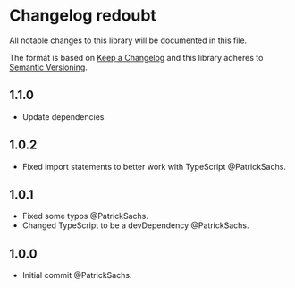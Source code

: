 # Changelog redoubt

All notable changes to this library will be documented in this file.

The format is based on [Keep a Changelog](http://keepachangelog.com/en/1.0.0/) and this library adheres to [Semantic Versioning](http://semver.org/spec/v2.0.0.html).

## 1.1.0

* Update dependencies

## 1.0.2

* Fixed import statements to better work with TypeScript @PatrickSachs.

## 1.0.1

* Fixed some typos @PatrickSachs.
* Changed TypeScript to be a devDependency @PatrickSachs.

## 1.0.0

* Initial commit @PatrickSachs.